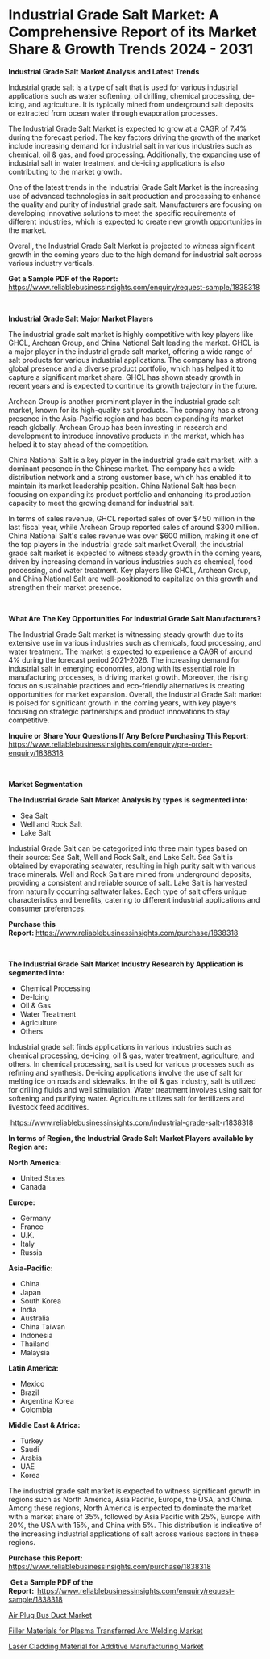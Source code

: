 <p><h1>Industrial Grade Salt Market: A Comprehensive Report of its Market Share & Growth Trends 2024 - 2031</h1></p><p><strong>Industrial Grade Salt Market Analysis and Latest Trends</strong></p>
<p><p>Industrial grade salt is a type of salt that is used for various industrial applications such as water softening, oil drilling, chemical processing, de-icing, and agriculture. It is typically mined from underground salt deposits or extracted from ocean water through evaporation processes.</p><p>The Industrial Grade Salt Market is expected to grow at a CAGR of 7.4% during the forecast period. The key factors driving the growth of the market include increasing demand for industrial salt in various industries such as chemical, oil & gas, and food processing. Additionally, the expanding use of industrial salt in water treatment and de-icing applications is also contributing to the market growth.</p><p>One of the latest trends in the Industrial Grade Salt Market is the increasing use of advanced technologies in salt production and processing to enhance the quality and purity of industrial grade salt. Manufacturers are focusing on developing innovative solutions to meet the specific requirements of different industries, which is expected to create new growth opportunities in the market.</p><p>Overall, the Industrial Grade Salt Market is projected to witness significant growth in the coming years due to the high demand for industrial salt across various industry verticals.</p></p>
<p><strong>Get a Sample PDF of the Report:&nbsp;</strong> <a href="https://www.reliablebusinessinsights.com/enquiry/request-sample/1838318">https://www.reliablebusinessinsights.com/enquiry/request-sample/1838318</a></p>
<p>&nbsp;</p>
<p><strong>Industrial Grade Salt Major Market Players</strong></p>
<p><p>The industrial grade salt market is highly competitive with key players like GHCL, Archean Group, and China National Salt leading the market. GHCL is a major player in the industrial grade salt market, offering a wide range of salt products for various industrial applications. The company has a strong global presence and a diverse product portfolio, which has helped it to capture a significant market share. GHCL has shown steady growth in recent years and is expected to continue its growth trajectory in the future.</p><p>Archean Group is another prominent player in the industrial grade salt market, known for its high-quality salt products. The company has a strong presence in the Asia-Pacific region and has been expanding its market reach globally. Archean Group has been investing in research and development to introduce innovative products in the market, which has helped it to stay ahead of the competition.</p><p>China National Salt is a key player in the industrial grade salt market, with a dominant presence in the Chinese market. The company has a wide distribution network and a strong customer base, which has enabled it to maintain its market leadership position. China National Salt has been focusing on expanding its product portfolio and enhancing its production capacity to meet the growing demand for industrial salt.</p><p>In terms of sales revenue, GHCL reported sales of over $450 million in the last fiscal year, while Archean Group reported sales of around $300 million. China National Salt's sales revenue was over $600 million, making it one of the top players in the industrial grade salt market.Overall, the industrial grade salt market is expected to witness steady growth in the coming years, driven by increasing demand in various industries such as chemical, food processing, and water treatment. Key players like GHCL, Archean Group, and China National Salt are well-positioned to capitalize on this growth and strengthen their market presence.</p></p>
<p>&nbsp;</p>
<p><strong>What Are The Key Opportunities For Industrial Grade Salt Manufacturers?</strong></p>
<p><p>The Industrial Grade Salt market is witnessing steady growth due to its extensive use in various industries such as chemicals, food processing, and water treatment. The market is expected to experience a CAGR of around 4% during the forecast period 2021-2026. The increasing demand for industrial salt in emerging economies, along with its essential role in manufacturing processes, is driving market growth. Moreover, the rising focus on sustainable practices and eco-friendly alternatives is creating opportunities for market expansion. Overall, the Industrial Grade Salt market is poised for significant growth in the coming years, with key players focusing on strategic partnerships and product innovations to stay competitive.</p></p>
<p><strong>Inquire or Share Your Questions If Any Before Purchasing This Report:</strong> <a href="https://www.reliablebusinessinsights.com/enquiry/pre-order-enquiry/1838318">https://www.reliablebusinessinsights.com/enquiry/pre-order-enquiry/1838318</a></p>
<p>&nbsp;</p>
<p><strong>Market Segmentation</strong></p>
<p><strong>The Industrial Grade Salt Market Analysis by types is segmented into:</strong></p>
<p><ul><li>Sea Salt</li><li>Well and Rock Salt</li><li>Lake Salt</li></ul></p>
<p><p>Industrial Grade Salt can be categorized into three main types based on their source: Sea Salt, Well and Rock Salt, and Lake Salt. Sea Salt is obtained by evaporating seawater, resulting in high purity salt with various trace minerals. Well and Rock Salt are mined from underground deposits, providing a consistent and reliable source of salt. Lake Salt is harvested from naturally occurring saltwater lakes. Each type of salt offers unique characteristics and benefits, catering to different industrial applications and consumer preferences.</p></p>
<p><strong>Purchase this Report:&nbsp;</strong><a href="https://www.reliablebusinessinsights.com/purchase/1838318">https://www.reliablebusinessinsights.com/purchase/1838318</a></p>
<p>&nbsp;</p>
<p><strong>The Industrial Grade Salt Market Industry Research by Application is segmented into:</strong></p>
<p><ul><li>Chemical Processing</li><li>De-Icing</li><li>Oil & Gas</li><li>Water Treatment</li><li>Agriculture</li><li>Others</li></ul></p>
<p><p>Industrial grade salt finds applications in various industries such as chemical processing, de-icing, oil & gas, water treatment, agriculture, and others. In chemical processing, salt is used for various processes such as refining and synthesis. De-icing applications involve the use of salt for melting ice on roads and sidewalks. In the oil & gas industry, salt is utilized for drilling fluids and well stimulation. Water treatment involves using salt for softening and purifying water. Agriculture utilizes salt for fertilizers and livestock feed additives.</p></p>
<p><a href="https://www.reliablebusinessinsights.com/industrial-grade-salt-r1838318">&nbsp;https://www.reliablebusinessinsights.com/industrial-grade-salt-r1838318</a></p>
<p><strong>In terms of Region, the Industrial Grade Salt Market Players available by Region are:</strong></p>
<p>
    <p> <strong> North America: </strong>
        <ul>
            <li>United States</li>
            <li>Canada</li>
        </ul>
        </p> 
    <p> <strong> Europe: </strong>
        <ul>
            <li>Germany</li>
            <li>France</li>
            <li>U.K.</li>
            <li>Italy</li>
            <li>Russia</li>
        </ul>
        </p> 
    <p> <strong> Asia-Pacific: </strong>
        <ul>
            <li>China</li>
            <li>Japan</li>
            <li>South Korea</li>
            <li>India</li>
            <li>Australia</li>
            <li>China Taiwan</li>
            <li>Indonesia</li>
            <li>Thailand</li>
            <li>Malaysia</li>
        </ul>
        </p> 
    <p> <strong> Latin America: </strong>
        <ul>
            <li>Mexico</li>
            <li>Brazil</li>
            <li>Argentina Korea</li>
            <li>Colombia</li>
        </ul>
        </p> 
    <p> <strong> Middle East & Africa: </strong>
        <ul>
            <li>Turkey</li>
            <li>Saudi</li>
            <li>Arabia</li>
            <li>UAE</li>
            <li>Korea</li>
        </ul>
    </p>
    </p>
<p><p>The industrial grade salt market is expected to witness significant growth in regions such as North America, Asia Pacific, Europe, the USA, and China. Among these regions, North America is expected to dominate the market with a market share of 35%, followed by Asia Pacific with 25%, Europe with 20%, the USA with 15%, and China with 5%. This distribution is indicative of the increasing industrial applications of salt across various sectors in these regions.</p></p>
<p><strong>Purchase this Report: </strong><a href="https://www.reliablebusinessinsights.com/purchase/1838318">https://www.reliablebusinessinsights.com/purchase/1838318</a></p>
<p>&nbsp;<strong>Get a Sample PDF of the Report:&nbsp;&nbsp;</strong><a href="https://www.reliablebusinessinsights.com/enquiry/request-sample/1838318">https://www.reliablebusinessinsights.com/enquiry/request-sample/1838318</a></p>
<p><strong></strong></p>
<p><p><a href="https://view.publitas.com/reportprime-1/global-air-plug-bus-duct-market-size-is-expected-to-experience-a-cagr-of-12-1-through-2024-2031-according-to-industry-projections/">Air Plug Bus Duct Market</a></p><p><a href="https://github.com/MyrtisWest1/Market-Research-Report-List-1/blob/main/filler-materials-for-plasma-transferred-arc-welding-market.md">Filler Materials for Plasma Transferred Arc Welding Market</a></p><p><a href="https://github.com/brenzgnarento/Market-Research-Report-List-3/blob/main/laser-cladding-material-for-additive-manufacturing-market.md">Laser Cladding Material for Additive Manufacturing Market</a></p></p>